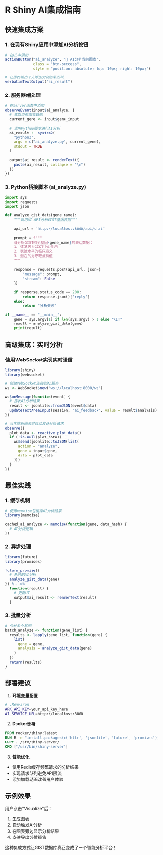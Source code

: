 # R Shiny AI集成指南

## 快速集成方案

### 1. 在现有Shiny应用中添加AI分析按钮

```r
# 在UI中添加
actionButton("ai_analyze", "🤖 AI分析当前图表", 
             class = "btn-success",
             style = "position: absolute; top: 10px; right: 10px;")

# 在图表输出下方添加分析结果区域
verbatimTextOutput("ai_result")
```

### 2. 服务器端处理

```r
# 在server函数中添加
observeEvent(input$ai_analyze, {
  # 获取当前图表数据
  current_gene <- input$gene_input
  
  # 调用Python脚本进行AI分析
  ai_result <- system2(
    "python3",
    args = c("ai_analyze.py", current_gene),
    stdout = TRUE
  )
  
  output$ai_result <- renderText({
    paste(ai_result, collapse = "\n")
  })
})
```

### 3. Python桥接脚本 (ai_analyze.py)

```python
import sys
import requests
import json

def analyze_gist_data(gene_name):
    """调用AI API分析GIST基因数据"""
    
    api_url = "http://localhost:8000/api/chat"
    
    prompt = f"""
    请分析GIST相关基因{gene_name}的表达数据：
    1. 该基因在GIST中的作用
    2. 表达水平的临床意义
    3. 潜在的治疗靶点价值
    """
    
    response = requests.post(api_url, json={
        "message": prompt,
        "stream": False
    })
    
    if response.status_code == 200:
        return response.json()['reply']
    else:
        return "分析失败"

if __name__ == "__main__":
    gene = sys.argv[1] if len(sys.argv) > 1 else "KIT"
    result = analyze_gist_data(gene)
    print(result)
```

## 高级集成：实时分析

### 使用WebSocket实现实时通信

```r
library(shiny)
library(websocket)

# 创建WebSocket连接到AI服务
ws <- WebSocket$new("ws://localhost:8000/ws")

ws$onMessage(function(event) {
  # 接收AI分析结果
  result <- jsonlite::fromJSON(event$data)
  updateTextAreaInput(session, "ai_feedback", value = result$analysis)
})

# 当生成新图表时自动发送分析请求
observe({
  plot_data <- reactive_plot_data()
  if (!is.null(plot_data)) {
    ws$send(jsonlite::toJSON(list(
      action = "analyze",
      gene = input$gene,
      data = plot_data
    )))
  }
})
```

## 最佳实践

### 1. 缓存机制
```r
# 使用memoise包缓存AI分析结果
library(memoise)

cached_ai_analyze <- memoise(function(gene, data_hash) {
  # AI分析逻辑
})
```

### 2. 异步处理
```r
library(future)
library(promises)

future_promise({
  # 耗时的AI分析
  analyze_gist_data(gene)
}) %...>% 
  function(result) {
    # 更新UI
    output$ai_result <- renderText(result)
  }
```

### 3. 批量分析
```r
# 分析多个基因
batch_analyze <- function(gene_list) {
  results <- lapply(gene_list, function(gene) {
    list(
      gene = gene,
      analysis = analyze_gist_data(gene)
    )
  })
  return(results)
}
```

## 部署建议

1. **环境变量配置**
```bash
# .Renviron
ARK_API_KEY=your_api_key_here
AI_SERVICE_URL=http://localhost:8000
```

2. **Docker部署**
```dockerfile
FROM rocker/shiny:latest
RUN R -e "install.packages(c('httr', 'jsonlite', 'future', 'promises'))"
COPY . /srv/shiny-server/
CMD ["/usr/bin/shiny-server"]
```

3. **性能优化**
- 使用Redis缓存频繁请求的分析结果
- 实现请求队列避免API限流
- 添加加载动画改善用户体验

## 示例效果

用户点击"Visualize"后：
1. 生成图表
2. 自动触发AI分析
3. 在图表旁边显示分析结果
4. 支持导出分析报告

这种集成方式让GIST数据库真正变成了一个智能分析平台！